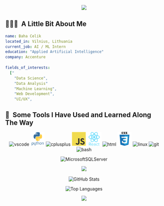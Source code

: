 <p align="center">
  <img src="https://capsule-render.vercel.app/api?type=waving&color=gradient&text=Hello!&height=100&section=header"/>
</p>

<h2> 👨🏻‍💻 &nbsp;A Little Bit About Me</h2>

```yaml
name: Baha Celik
located_in: Vilnius, Lithuania
current_job: AI / ML Intern
education: "Applied Artificial Intelligence"
company: Accenture 

fields_of_interests:
  ["
    "Data Science",
    "Data Analysis"
    "Machine Learning",
    "Web Development",
    "UI/UX",
```

<h2> 🚀 &nbsp;Some Tools I Have Used and Learned Along The Way</h2>
<div align="center">
<img src="https://cdn.jsdelivr.net/gh/devicons/devicon/icons/vscode/vscode-original.svg" alt="vscode" width="45" height="45"/>
<img src="https://raw.githubusercontent.com/devicons/devicon/master/icons/python/python-original-wordmark.svg" alt="python" width="45" height="45"/>
<img src="https://cdn.jsdelivr.net/gh/devicons/devicon/icons/cplusplus/cplusplus-original.svg" alt="cplusplus" width="45" height="45"/>
<img src="https://raw.githubusercontent.com/devicons/devicon/master/icons/javascript/javascript-original.svg" alt="javascript" width="45" height="45" />
<img src="https://raw.githubusercontent.com/devicons/devicon/master/icons/react/react-original-wordmark.svg" alt="react" width="45" height="45" />
<img src="https://cdn.jsdelivr.net/gh/devicons/devicon/icons/html5/html5-original.svg" alt="html" width="45" height="45"/>
<img src="https://raw.githubusercontent.com/devicons/devicon/master/icons/css3/css3-original-wordmark.svg" alt="css3" width="45" height="45" />
<img src="https://cdn.jsdelivr.net/gh/devicons/devicon/icons/linux/linux-original.svg" alt="linux" width="45" height="45"/>       
<img src="https://cdn.jsdelivr.net/gh/devicons/devicon/icons/git/git-original.svg" alt="git" width="45" height="45"/>
<img src="https://cdn.jsdelivr.net/gh/devicons/devicon/icons/bash/bash-original.svg" alt="bash" width="45" height="45"/>
  
![MicrosoftSQLServer](https://img.shields.io/badge/Microsoft%20SQL%20Server-CC2927?style=for-the-badge&logo=microsoft%20sql%20server&logoColor=white)
</p>

<div align="center">
<img src="https://res.cloudinary.com/practicaldev/image/fetch/s--E4gnEuy_--/c_limit%2Cf_auto%2Cfl_progressive%2Cq_66%2Cw_880/https://dev-to-uploads.s3.amazonaws.com/uploads/articles/233m04x0r0lv60payria.gif">

![GitHub Stats](https://github-readme-stats.vercel.app/api?username=p3rc1va1&show_icons=true&theme=highcontrast)

![Top Languages](https://github-readme-stats.vercel.app/api/top-langs/?username=p3rc1va1&layout=compact&theme=highcontrast)

<p align="center">
  <img src="https://capsule-render.vercel.app/api?type=waving&color=gradient&height=100&section=footer"/>
</p>
